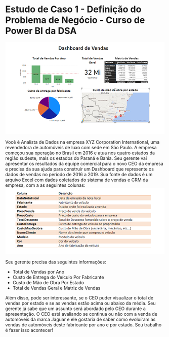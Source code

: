# Estudo de Caso 1 - Definição do Problema de Negócio - Curso de Power BI da DSA
![Dashboard de Vendas](Dashboardvendas.png)

   Você é Analista de Dados na empresa XYZ Corporation International, uma revendedora de automóveis de luxo com sede em 
   São Paulo. A empresa começou sua operação no Brasil em 2016 e atua nos quatro estados da região sudeste, mais os estados
   do Paraná e Bahia.
   Seu  gerente  vai  apresentar os resultados da equipe comercial para o novo CEO da empresa e precisa da sua ajuda para 
   construir um Dashboard que represente os dados de vendas no período de 2016 a 2019. Sua fonte de dados é um arquivo Excel
   com dados coletados do sistema de vendas e CRM da empresa, com a as seguintes colunas:
   ![Tabela com os dados](tabela.png)
   
   
   Seu gerente precisa das seguintes informações:

   - Total de Vendas por Ano
   - Custo de Entrega do Veículo Por Fabricante
   - Custo de Mão de Obra Por Estado
   - Total de Vendas Geral e Matriz de Vendas

   Além disso, pode ser interessante, se o CEO puder visualizar o total de vendas por estado e se as vendas estão acima
   ou abaixo da média. Seu gerente já sabe que um assunto será abordado pelo CEO durante a apresentação.
   O CEO está avaliando se continua ou não com a venda de automóveis da marca Jaguar e ele gostaria de saber como evoluíram
   as vendas de automóveis deste fabricante por ano e por estado.
   Seu trabalho é fazer isso acontecer!
